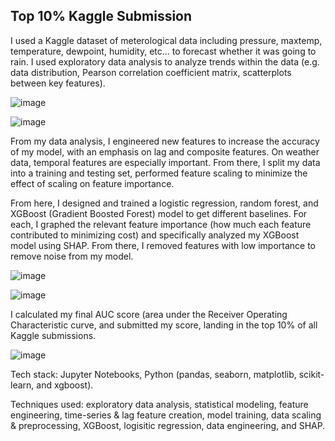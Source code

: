 ## Top 10% Kaggle Submission
I used a Kaggle dataset of meterological data including pressure, maxtemp, temperature, dewpoint, humidity, etc... to forecast whether it was going to rain. I used exploratory data analysis to analyze trends within the data (e.g. data distribution, Pearson correlation coefficient matrix, scatterplots between key features).  

![image](https://github.com/user-attachments/assets/8dc1b820-9038-4646-a17a-0961c6e89e01)

![image](https://github.com/user-attachments/assets/681ee61c-0fe0-46ed-a012-37689d51bc20)

From my data analysis, I engineered new features to increase the accuracy of my model, with an emphasis on lag and composite features. On weather data, temporal features are especially important. From there, I split my data into a training and testing set, performed feature scaling to minimize the effect of scaling on feature importance.  

From here, I designed and trained a logistic regression, random forest, and XGBoost (Gradient Boosted Forest) model to get different baselines. For each, I graphed the relevant feature importance (how much each feature contributed to minimizing cost) and specifically analyzed my XGBoost model using SHAP. From there, I removed features with low importance to remove noise from my model.  

![image](https://github.com/user-attachments/assets/e407ae94-6edd-46f9-9de2-db5a9f6e25a0)

![image](https://github.com/user-attachments/assets/5f100e84-5d3f-4741-b842-164166b90f0e)

I calculated my final AUC score (area under the Receiver Operating Characteristic curve, and submitted my score, landing in the top 10% of all Kaggle submissions.

![image](https://github.com/user-attachments/assets/f59eac1b-fe84-48cb-b3fc-2d35004e655c)

Tech stack: Jupyter Notebooks, Python (pandas, seaborn, matplotlib, scikit-learn, and xgboost).  

Techniques used: exploratory data analysis, statistical modeling, feature engineering, time-series & lag feature creation, model training, data scaling & preprocessing, XGBoost, logisitic regression, data engineering, and SHAP.
